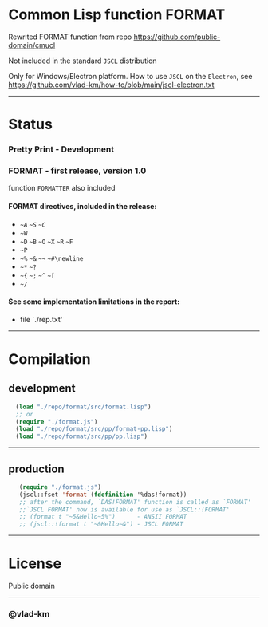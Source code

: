 #  Common Lisp function FORMAT

Rewrited FORMAT function from repo https://github.com/public-domain/cmucl

Not included in the standard `JSCL` distribution

Only for Windows/Electron platform. How to use `JSCL` on the `Electron`, see https://github.com/vlad-km/how-to/blob/main/jscl-electron.txt

___

# Status

### Pretty Print - Development

### FORMAT - first release, version 1.0
function `FORMATTER` also included

#### FORMAT directives, included in the release:
-  _`~A`_  _`~S`_ _`~C`_
-   `~W`
-   `~D`  `~B`  `~O`  `~X`  `~R` `~F`
-  `~P`
-  `~%` `~&` `~~`  `~#\newline`
-  `~*` `~?`
-  `~{` `~;` `~^` `~[`
-  `~/`

#### See some implementation limitations in the report:
- file `./rep.txt'
___
 
# Compilation

## development


```lisp
  (load "./repo/format/src/format.lisp")
  ;; or
  (require "./format.js")
  (load "./repo/format/src/pp/format-pp.lisp")
  (load "./repo/format/src/pp/pp.lisp")
```
___

## production

```lisp
   (require "./format.js")
   (jscl::fset 'format (fdefinition '%das!format))
   ;; after the command, `DAS!FORMAT' function is called as `FORMAT'
   ;;`JSCL FORMAT' now is available for use as `JSCL::!FORMAT'
   ;; (format t "~5&Hello~5%")      - ANSII FORMAT
   ;; (jscl::!format t "~&Hello~&") - JSCL FORMAT
```

___

# License

Public domain

___


### @vlad-km
   

